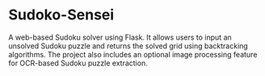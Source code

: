 # Sudoko-Sensei
A web-based Sudoku solver using Flask. It allows users to input an unsolved Sudoku puzzle and returns the solved grid using backtracking algorithms. The project also includes an optional image processing feature for OCR-based Sudoku puzzle extraction.
